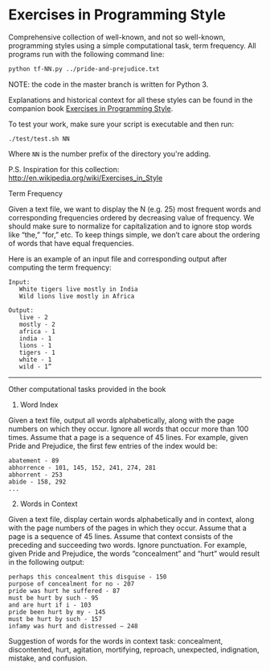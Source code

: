 Exercises in Programming Style
==============================

Comprehensive collection of well-known, and not so well-known, programming
styles using a simple computational task, term frequency. All programs run 
with the following command line:

```bash
python tf-NN.py ../pride-and-prejudice.txt
```

NOTE: the code in the master branch is written for Python 3.

Explanations and historical context for all these styles can be found in the
companion book [Exercises in Programming Style](http://www.amazon.com/Exercises-Programming-Style-Cristina-Videira/dp/1482227371/).


To test your work, make sure your script is executable and then run:

```
./test/test.sh NN
```

Where `NN` is the number prefix of the directory you're adding.

P.S. Inspiration for this collection: http://en.wikipedia.org/wiki/Exercises_in_Style


Term Frequency

Given a text file, we want to display the N (e.g. 25) most frequent words and corresponding frequencies ordered by decreasing value of frequency. We should make sure to normalize for capitalization and to ignore stop words like “the,” “for,” etc. To keep things simple, we don’t care about the ordering of words that have equal frequencies.

Here is an example of an input file and corresponding output after computing the term frequency:

```
Input:
   White tigers live mostly in India
   Wild lions live mostly in Africa

Output:
   live - 2
   mostly - 2
   africa - 1
   india - 1
   lions - 1
   tigers - 1
   white - 1
   wild - 1”
```

---

Other computational tasks provided in the book

1. Word Index

Given a text file, output all words alphabetically, along with the page numbers on which they occur. Ignore all words that occur more than 100 times. Assume that a page is a sequence of 45 lines. For example, given Pride and Prejudice, the first few entries of the index would be:

```
abatement - 89
abhorrence - 101, 145, 152, 241, 274, 281
abhorrent - 253
abide - 158, 292
...
```

2. Words in Context

Given a text file, display certain words alphabetically and in context, along with the page numbers of the pages in which they occur. Assume that a page is a sequence of 45 lines. Assume that context consists of the preceding and succeeding two words. Ignore punctuation. For example, given Pride and Prejudice, the words “concealment” and “hurt” would result in the following output:

```
perhaps this concealment this disguise - 150
purpose of concealment for no - 207
pride was hurt he suffered - 87
must be hurt by such - 95
and are hurt if i - 103
pride been hurt by my - 145
must be hurt by such - 157
infamy was hurt and distressed – 248
```

Suggestion of words for the words in context task: concealment, discontented, hurt, agitation, mortifying, reproach, unexpected, indignation, mistake, and confusion.
